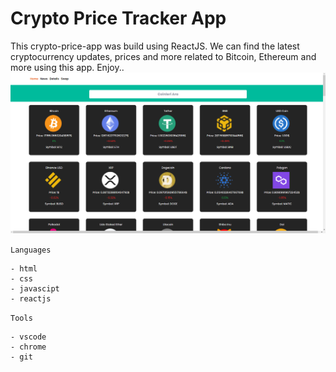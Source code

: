 # Crypto Price Tracker App

This crypto-price-app was build using ReactJS. We can find the latest cryptocurrency updates, prices and more related to Bitcoin, Ethereum and more using this app. Enjoy.. 
![alt text](https://raw.githubusercontent.com/ByAxios/crypto-price-app-main/master/screenshot.png)



`Languages`
```
- html
- css
- javascipt
- reactjs
```

`Tools`
```
- vscode
- chrome
- git
```
